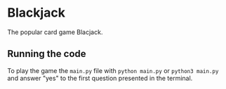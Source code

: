 # Blackjack
The popular card game Blacjack. 
## Running the code
To play the game the `main.py` file with `python main.py` or `python3 main.py` and answer "yes" to the first question presented in the terminal.
